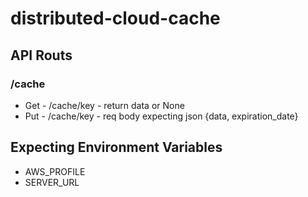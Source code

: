# distributed-cloud-cache
## API Routs
### /cache
* Get - /cache/key - return data or None
* Put - /cache/key - req body expecting json {data, expiration_date}
## Expecting Environment Variables
* AWS_PROFILE
* SERVER_URL
